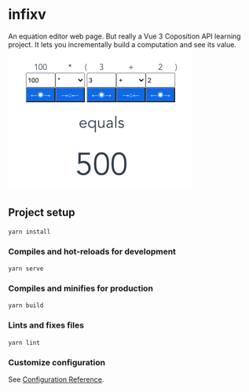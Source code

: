 # infixv
An equation editor web page.
But really a Vue 3 Coposition API learning project.
It lets you incrementally build a computation and see its value.
![](https://github.com/dcmorse/infixv/blob/main/screen-shot.png "screenshot of 100*(3+2)")

## Project setup
```
yarn install
```

### Compiles and hot-reloads for development
```
yarn serve
```

### Compiles and minifies for production
```
yarn build
```

### Lints and fixes files
```
yarn lint
```

### Customize configuration
See [Configuration Reference](https://cli.vuejs.org/config/).

